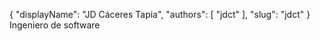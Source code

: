 {
    "displayName": "JD Cáceres Tapia",
    "authors": [ "jdct" ],
    "slug": "jdct"
}
Ingeniero de software
